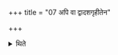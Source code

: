 +++
title = "07 अपि वा द्वादशगृहीतेन"

+++

<details><summary>थिते</summary>

7. Or having filled the ladle with twelve-time-scooped ghee he offers it while mentally thinking about Prajāpati. This (offering) is in the place of (morning-)Agnihotra.
</details>
